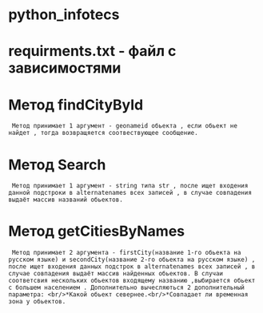 # python_infotecs

# requirments.txt - файл с зависимостями

# Метод findCityById
``` Метод принимает 1 аргумент - geonameid обьекта , если обьект не найдет , тогда возвращяется соотвествующее сообщение.```

# Метод Search
``` Метод принимает 1 аргумент - string типа str , после ищет входения данной подстроки в alternatenames всех записей , в случае совпадения выдаёт массив названий обьектов.```

# Метод getСitiesByNames
``` Метод принимает 2 аргумента - firstCity(название 1-го обьекта на русском языке) и secondCity(название 2-го обьекта на русском языке) , после ищет входения данных подстрок в alternatenames всех записей , в случае совпадения выдаёт массив найденных обьектов. В случаи соответсвия нескольких обьектов входящему названию ,выбирается обьект с большем населением . Дополнительно вычесляються 2 дополнительный параметра: <br/>*Какой обьект севернее.<br/>*Совпадает ли временная зона у обьектов.```

